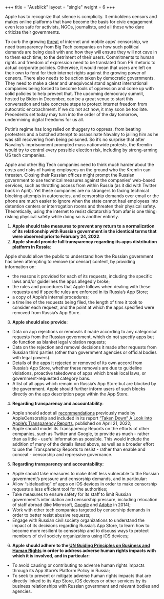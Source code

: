 +++
title = "Ausblick"
layout = "single"
weight = 6
+++

Apple has to recognize that silence is complicity. It emboldens censors and makes online platforms that have become the basis for civic engagement even less safe for activists, NGOs, journalists, and all those who dare criticize their governments.

To curb the growing [threat](https://www.aljazeera.com/opinions/2021/11/1/why-are-google-and-apple-still-silent-on-russia-censorship) of internet and mobile apps’ censorship, we need transparency from Big Tech companies on how such political demands are being dealt with and how they will ensure they will not cave in to them each time, to the detriment of their users. Commitments to human rights and freedom of expression need to be translated from PR rhetoric to actual corporate policies. Otherwise, it would mean that users are left on their own to fend for their internet rights against the growing power of censors. There also needs to be action taken by democratic governments. They need to make a clear and unequivocal stand against international companies being forced to become tools of oppression and come up with solid policies to help prevent that. The upcoming democracy summit, hosted by Biden in December, can be a great venue to start this conversation and take concrete steps to protect internet freedom from autocratic encroachment. If we do not act now, it may soon be too late. Precedents set today may turn into the order of the day tomorrow, undermining digital freedoms for us all.

Putin’s regime has long relied on thuggery to oppress, from beating protesters and a botched attempt to assassinate Navalny to jailing him as he was still recovering from being poisoned. So it’s no surprise that after Navalny’s imprisonment prompted mass nationwide protests, the Kremlin would try to control every possible election risk, including by strong-arming US tech companies.

Apple and other Big Tech companies need to think much harder about the costs and risks of having employees on the ground who the Kremlin can threaten. Closing their Russian offices might prompt the Russian government to use technical measures against the companies’ web-based services, such as throttling access from within Russia (as it did with Twitter back in April). Yet these companies are no strangers to facing technical blocking attempts in autocracies, and censorship demands over email or the phone are much easier to ignore when the state cannot haul employees into detention centers or interrogation rooms and threaten their physical safety. Theoretically, using the internet to resist dictatorship from afar is one thing; risking physical safety while doing so is another entirely.

1. **Apple should take measures to prevent any return to a normalization of its relationship with Russian government in the identical terms that were observed prior to February 24, 2022**.
2. **Apple should provide full transparency regarding its apps distribution platform in Russia**:

Apple should allow the public to understand how the Russian government has been attempting to remove (or censor) content, by providing information on:

- the reasons it provided for each of its requests, including the specific laws and/or guidelines the apps allegedly broke; 
- the rules and procedures that Apple follows when dealing with these requests and if specific rules are enforced in its Russia’s App Store;
- a copy of Apple’s internal procedures;
- a timeline of the requests being filed, the length of time it took to consider each request, and the point at which the apps specified were removed from Russia’s App Store.

3. **Apple should also provide:**

- Data on app rejections or removals it made according to any categorical requests from the Russian government, which do not specify apps but do function as blanket legal violation requests;
- Data on the rejection and removal decisions it made after requests from Russian third parties (other than government agencies or official bodies with legal powers).
- Details of the apps it rejected or removed of its own accord from Russia’s App Store, whether these removals are due to guideline violations, proactive takedowns of apps which break local laws, or government-requested category bans.
- A list of all apps which remain on Russia’s App Store but are blocked by the government. Apple should further inform users of such blocks directly on the app description page within the App Store.

4. **Regarding transparency and accountability**:

- Apple should adopt all [recommendations](https://applecensorship.com/taken-down-a-look-into-apples-transparency-reports/#Download-the-Report) previously made by AppleCensorship and included in its report [“Taken Down” A Look into Apple’s Transparency Reports](https://applecensorship.com/wp-content/uploads/2022/04/AppleCensorships-Taken-Down-Report-Digital.pdf), published on April 21, 2022;
- Apple should model its Transparency Reports on the efforts of other companies, such as Twitter and Google, to provide as much - rather than as little - useful information as possible. This would include the addition of many of the details listed above, as well as a broader effort to use the Transparency Reports to resist - rather than enable and conceal - censorship and repressive governance.

5. **Regarding transparency and accountability:**

- Apple should take measures to make itself less vulnerable to the Russian government’s pressure and censorship demands, and in particular:
- Allow “sideloading” of apps on iOS devices in order to make censorship requests a less efficient tool for the authorities;
- Take measures to ensure safety for its staff to limit Russian government’s intimidation and censorship pressure, including relocation of staff abroad (like Microsoft, [Google](https://www.wsj.com/articles/google-to-shut-engineering-office-in-russia-1418342838?mod=wsj_nview_latest) and [Adobe](https://www.economist.com/europe/2014/10/04/on-the-edge-of-recession) in 2014);
- Work with other tech companies targeted by censorship demands in order to better resist abusive requests;
- Engage with Russian civil society organizations to understand the impact of its decisions regarding Russia’s App Store, to learn how to become more resilient to censorship and to discuss ways to protect members of civil society organizations using iOS devices;

6. **Apple should adhere to the [UN Guiding Principles on Business and Human Rights](https://www.ohchr.org/sites/default/files/documents/publications/guidingprinciplesbusinesshr_en.pdf) in order to address adverse human rights impacts with which it is involved, and in particular:**

- To avoid causing or contributing to adverse human rights impacts through its App Store’s Platform Policy in Russia;
- To seek to prevent or mitigate adverse human rights impacts that are directly linked to its App Store, iOS devices or other services by its business relationships with Russian government and relevant bodies and agencies.